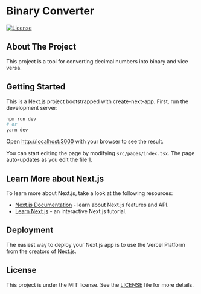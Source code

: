 # Binary Converter

[![License](https://img.shields.io/github/license/schuansk/binary-converter?style=flat-square)](https://github.com/schuansk/binary-converter/blob/main/LICENSE)

## About The Project

This project is a tool for converting decimal numbers into binary and vice versa.

## Getting Started

This is a Next.js project bootstrapped with create-next-app.
First, run the development server:

```bash
npm run dev
# or
yarn dev
``` 
Open [http://localhost:3000](http://localhost:3000/) with your browser to see the result.

You can start editing the page by modifying `src/pages/index.tsx`. The page auto-updates as you edit the file​ [1](https://github.com/schuansk/binary-converter/blob/main/src/pages/index.tsx)​.

## Learn More about Next.js

To learn more about Next.js, take a look at the following resources:

-   [Next.js Documentation](https://nextjs.org/docs) - learn about Next.js features and API.
-   [Learn Next.js](https://nextjs.org/learn) - an interactive Next.js tutorial.

## Deployment

The easiest way to deploy your Next.js app is to use the Vercel Platform from the creators of Next.js.

## License

This project is under the MIT license. See the [LICENSE](https://github.com/schuansk/binary-converter/blob/main/LICENSE) file for more details.
